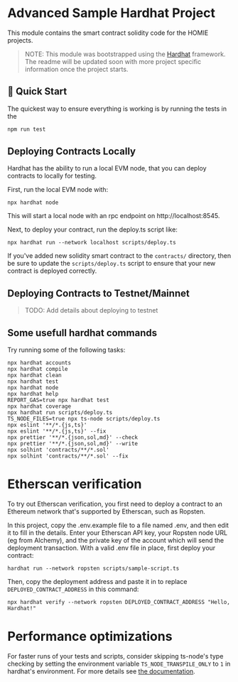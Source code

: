 # Advanced Sample Hardhat Project

This module contains the smart contract solidity code for the HOMIE projects.

> NOTE: This module was bootstrapped using the [Hardhat](https://hardhat.org/) framework. The readme will be updated soon
> with more project specific information once the project starts.

## 🚀 Quick Start

The quickest way to ensure everything is working is by running the tests in the

```sh
npm run test
```

## Deploying Contracts Locally

Hardhat has the ability to run a local EVM node, that you can deploy contracts to locally for testing.

First, run the local EVM node with:

```shell
npx hardhat node
```

This will start a local node with an rpc endpoint on http://localhost:8545.

Next, to deploy your contract, run the deploy.ts script like:

```shell
npx hardhat run --network localhost scripts/deploy.ts
```

If you've added new solidity smart contract to the `contracts/` directory, then be sure to update the `scripts/deploy.ts` script
to ensure that your new contract is deployed correctly.

## Deploying Contracts to Testnet/Mainnet

> TODO: Add details about deploying to testnet

## Some usefull hardhat commands

Try running some of the following tasks:

```shell
npx hardhat accounts
npx hardhat compile
npx hardhat clean
npx hardhat test
npx hardhat node
npx hardhat help
REPORT_GAS=true npx hardhat test
npx hardhat coverage
npx hardhat run scripts/deploy.ts
TS_NODE_FILES=true npx ts-node scripts/deploy.ts
npx eslint '**/*.{js,ts}'
npx eslint '**/*.{js,ts}' --fix
npx prettier '**/*.{json,sol,md}' --check
npx prettier '**/*.{json,sol,md}' --write
npx solhint 'contracts/**/*.sol'
npx solhint 'contracts/**/*.sol' --fix
```

# Etherscan verification

To try out Etherscan verification, you first need to deploy a contract to an Ethereum network that's supported by Etherscan, such as Ropsten.

In this project, copy the .env.example file to a file named .env, and then edit it to fill in the details. Enter your Etherscan API key, your Ropsten node URL (eg from Alchemy), and the private key of the account which will send the deployment transaction. With a valid .env file in place, first deploy your contract:

```shell
hardhat run --network ropsten scripts/sample-script.ts
```

Then, copy the deployment address and paste it in to replace `DEPLOYED_CONTRACT_ADDRESS` in this command:

```shell
npx hardhat verify --network ropsten DEPLOYED_CONTRACT_ADDRESS "Hello, Hardhat!"
```

# Performance optimizations

For faster runs of your tests and scripts, consider skipping ts-node's type checking by setting the environment variable `TS_NODE_TRANSPILE_ONLY` to `1` in hardhat's environment. For more details see [the documentation](https://hardhat.org/guides/typescript.html#performance-optimizations).
